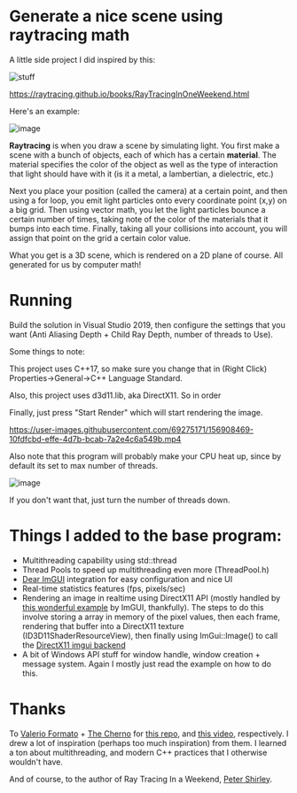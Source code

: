 # Generate a nice scene using raytracing math

A little side project I did inspired by this:

![stuff](https://images-na.ssl-images-amazon.com/images/I/414m4ETx0AL._SX342_SY445_QL70_ML2_.jpg)

https://raytracing.github.io/books/RayTracingInOneWeekend.html

 Here's an example:

![image](https://user-images.githubusercontent.com/69275171/156908085-4ffbeebf-ffff-44de-84fe-42eab716bdc3.png)

**Raytracing** is when you draw a scene by simulating light. You first make a scene with a bunch of objects, each of which has a certain **material**. The material specifies the color of the object as well as the type of interaction that light should have with it (is it a metal, a lambertian, a dielectric, etc.)

Next you place your position (called the camera) at a certain point, and then using a for loop, you emit light particles onto every coordinate point (x,y) on a big grid. Then using vector math, you let the light particles bounce a certain number of times, taking note of the color of the materials that it bumps into each time. Finally, taking all your collisions into account, you will assign that point on the grid a certain color value.

What you get is a 3D scene, which is rendered on a 2D plane of course. All generated for us by computer math!

# Running

Build the solution in Visual Studio 2019, then configure the settings that you want (Anti Aliasing Depth + Child Ray Depth, number of threads to Use). 

Some things to note: 

This project uses C++17, so make sure you change that in (Right Click) Properties->General->C++ Language Standard. 

Also, this project uses d3d11.lib, aka DirectX11. So in order 

Finally, just press "Start Render" which will start rendering the image.

https://user-images.githubusercontent.com/69275171/156908469-10fdfcbd-effe-4d7b-bcab-7a2e4c6a549b.mp4

Also note that this program will probably make your CPU heat up, since by default its set to max number of threads. 

![image](https://user-images.githubusercontent.com/69275171/156908519-4398e2d4-d397-4567-8e5f-51d15f8d9b54.png)

If you don't want that, just turn the number of threads down.

# Things I added to the base program:

- Multithreading capability using std::thread
- Thread Pools to speed up multithreading even more (ThreadPool.h)
- [Dear ImGUI](https://github.com/ocornut/imgui) integration for easy configuration and nice UI
- Real-time statistics features (fps, pixels/sec)
- Rendering an image in realtime using DirectX11 API (mostly handled by [this wonderful example](https://github.com/ocornut/imgui/wiki/Image-Loading-and-Displaying-Examples#about-imtextureid) by ImGUI, thankfully). The steps to do this involve storing a array in memory of the pixel values, then each frame, rendering that buffer into a DirectX11 texture (ID3D11ShaderResourceView), then finally using ImGui::Image() to call the [DirectX11 imgui backend](https://github.com/ocornut/imgui/blob/master/backends/imgui_impl_dx11.cpp)
- A bit of Windows API stuff for window handle, window creation + message system. Again I mostly just read the example on how to do this.

# Thanks 

To [Valerio Formato](https://github.com/valerioformato) + [The Cherno](https://www.youtube.com/channel/UCQ-W1KE9EYfdxhL6S4twUNw) for [this repo](https://github.com/valerioformato/RTIAW), and [this video](https://www.youtube.com/watch?v=mOSirVeP5lo), respectively. I drew a lot of inspiration (perhaps too much inspiration) from them. I learned a ton about multithreading, and modern C++ practices that I otherwise wouldn't have.

And of course, to the author of Ray Tracing In a Weekend, [Peter Shirley](https://github.com/petershirley).
